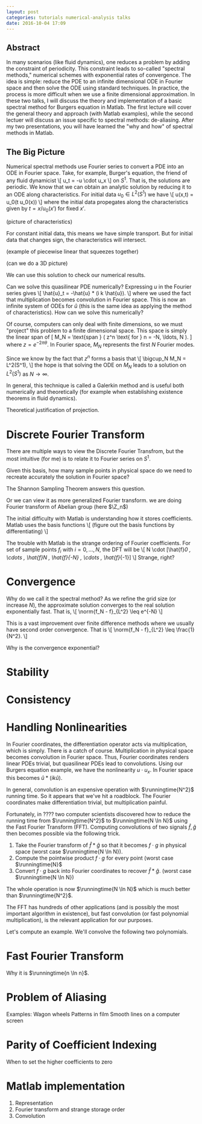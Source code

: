 ```yaml
---
layout: post
categories: tutorials numerical-analysis talks
date: 2016-10-04 17:09
---
```


$$
\newcommand{\runningtime}[1]{\mathcal{O}(#1)}
$$
## Abstract
In many scenarios (like fluid dynamics), one reduces a problem by adding the constraint of periodicity. This constraint leads to so-called "spectral methods,"  numerical schemes with exponential rates of convergence. The idea is simple: reduce the PDE to an infinite dimensional ODE in Fourier space and then solve the ODE using standard techniques.  In practice, the process is more difficult when we use a finite dimensional approximation. In  these two talks, I will discuss the theory and implementation of a basic spectral method for Burgers equation in Matlab. The first lecture will cover the  general theory and approach (with Matlab examples), while the second lectuer will discuss an issue specific to spectral methods: de-aliasing. After my two presentations, you will have learned the "why and how" of spectral methods in Matlab. 


## The Big Picture
Numerical spectral methods use Fourier series to convert a PDE into an ODE in Fourier space. Take, for example, Burger's equation, the friend of any fluid dynamicist
\\[
	u_t = -u \cdot u_x
\\]
on $S^1$. That is, the solutions are periodic. We know that we can obtain an analytic solution by reducing it to an ODE along characteristics. For initial data $u_0 \in L^2(S^1)$ we have
\\[
	u(x,t) = u_0(t u_0(x))
\\]
where the initial data propegates along the characteristics given by $t = x / u_0(x')$ for fixed $x'$. 

(picture of characteristics)

For constant initial data, this means we have simple transport. But for initial data that changes sign, the characteristics will intersect.

(example of piecewise linear that squeezes together)

(can we do a 3D picture)

We can use this solution to check our numerical results.

Can we solve this quasilinear PDE numerically? Expressing $u$ in the Fourier series gives 
\\[
	\hat{u}_t = -\hat{u} * (i k \hat{u}).
\\]
where we used the fact that multiplication becomes convolution in Fourier space. This is now an infinite system of ODEs for $\hat{u}$ (this is the same idea as applying the method of characteristics). How can we solve this numerically?

Of course, computers can only deal with finite dimensions, so we must "project" this problem to a finite dimensional space. This space is simply the linear span of
\[
	M_N = \text{span } ( z^n \text{ for } n = -N, \ldots, N ).
\]
where $z = e^{-2\pi \theta}$. In Fourier space, $M_N$ represents the first $N$ Fourier modes.

Since we know by the fact that $z^n$ forms a basis that
\\[
	\bigcup_N M_N = L^2(S^1), 
\\]
the hope is that solving the ODE on $M_N$ leads to a solution on $L^2(S^1)$ as $N \to \infty$. 

In general, this technique is called a Galerkin method and is useful both numerically and theoretically (for example when establishing existence theorems in fluid dynamics).

Theoretical justification of projection.

# Discrete Fourier Transform
There are multiple ways to view the Discrete Fourier Transfrom, but the most intuitive (for me) is to relate it to Fourier series on $S^1$. 

Given this basis, how many sample points in physical space do we need to recreate accurately the solution in Fourier space?

The Shannon Sampling Theorem answers this question.

Or we can view it as more generalized Fourier transform. we are doing Fourier transform of Abelian group (here $\Z_n$)

The initial difficulty with Matlab is understanding how it stores coefficients. Matlab uses the basis functions
\\[
	(figure out the basis functions by differentiating)	
\\]

The trouble with Matlab is the strange ordering of Fourier coefficients. For set of sample points $f_i$ with $i = 0, \ldots, N$, the DFT will be
\\[
	N \cdot [\hat{f}_0 \, \cdots \, \hat{f}_N \, \hat{f}_{-N} \, \cdots \, \hat{f}_{-1}]
\\]
Strange, right? 

# Convergence
Why do we call it the spectral method? As we refine the grid size (or increase $N$), the approximate solution converges to the real solution exponentially fast. That is,
\\[
	\norm{f_N - f}_{L^2} \leq e^{-N}
\\]

This is a vast improvement over finite difference methods where we usually have second order convergence. That is
\\[
	\norm{f_N - f}_{L^2} \leq \frac{1}{N^2}.
\\]

Why is the convergence exponential?

# Stability

# Consistency

# Handling Nonlinearities
In Fourier coordinates, the differentiation operator acts via multiplication, which is simply. There is a catch of course. Multiplication in physical space becomes convolution in Fourier space. Thus, Fourier coordinates renders linear PDEs trivial, but quasilinear PDEs lead to convolutions. Using our Burgers equation example, we have the nonlinearity $u \cdot u_x$. In Fourier space this becomes $\hat{u} * (i k \hat{u})$. 

In general, convolution is an expensive operation with $\runningtime{N^2}$ running time. So it appears that we've hit a roadblock. The Fourier coordinates make differentiation trivial, but multiplication painful. 

Fortunately, in ???? two computer scientists discovered how to reduce the running time from $\runningtime{N^2}$ to $\runningtime{N \ln N}$ using the Fast Fourier Transform (FFT). Computing convolutions of two signals $\hat{f}, \hat{g}$ then becomes possible via the following trick. 

1. Take the Fourier transform of $\hat{f} * \hat{g}$ so that it becomes $f \cdot g$ in physical space (worst case $\runningtime{N \ln N}).
2. Compute the pointwise product $f \cdot g$ for every point (worst case $\runningtime{N}$
3. Convert $f \cdot g$ back into Fourier coordinates to recover $\hat{f} * \hat{g}$.  (worst case $\runningtime{N \ln N})

The whole operation is now $\runningtime{N \ln N}$ which is much better than $\runningtime{N^2}$.

The FFT has hundreds of other applications (and is possibly the most important algorithm in existence), but fast convolution (or fast polynomial multiplication), is the relevant application for our purposes.

Let's compute an example. We'll convolve the following two polynomials.

# Fast Fourier Transform
Why it is $\runningtime{n \ln n}$.

# Problem of Aliasing
Examples:
Wagon wheels
Patterns in film
Smooth lines on a computer screen

# Parity of Coefficient Indexing
When to set the higher coefficients to zero

# Matlab implementation

1. Representation
2. Fourier transform and strange storage order
3. Convolution
